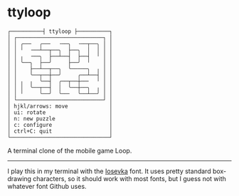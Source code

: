 # ttyloop

```
┌──────────┤ ttyloop ├──────────┐
│ ┌───────────────────────────┐ │
│ │ ╭──╴  ╭──╴  ╶──╮  ╶──┬──╮ │ │
│ │ ╵  ╶──┴──┬──╮  ├──╮  │  │ │ │
│ │ ╷  ╶──╮  ├──┴──┤  ├──┤  ╵ │ │
│ │ ╰──╮  ├──╯     ├──╯  ╵    │ │
│ │    ├──┴──┬──╮  ╰─────╮  ╷ │ │
│ │    ╰──┬──┼──╯     ╭──┴──┤ │ │
│ │ ╷  ╷  ╰──┤  ╭──┬──┼──╴  ╵ │ │
│ │ │  ╰──┬──┤  │  ╰──┼──╮  ╷ │ │
│ │ ╵     ╰──╯  ╰──╴  ╰──┴──╯ │ │
│ └───────────────────────────┘ │
│ hjkl/arrows: move             │
│ ui: rotate                    │
│ n: new puzzle                 │
│ c: configure                  │
│ ctrl+C: quit                  │
└───────────────────────────────┘
```

A terminal clone of the mobile game Loop.

---

I play this in my terminal with the [Iosevka](https://github.com/be5invis/Iosevka) font.
It uses pretty standard box-drawing characters, so it should work with most fonts, but I guess not with whatever font Github uses.
